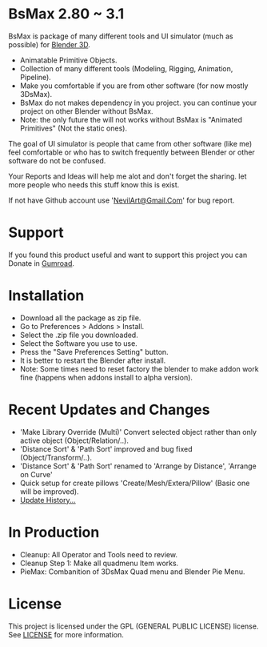 
# BsMax 2.80 ~ 3.1

BsMax is package of many different tools and UI simulator (much as possible) for [Blender 3D](https://www.blender.org/).

* Animatable Primitive Objects.
* Collection of many different tools (Modeling, Rigging, Animation, Pipeline).
* Make you comfortable if you are from other software (for now mostly 3DsMax).
* BsMax do not makes dependency in you project. you can continue your project on other Blender without BsMax.
* Note: the only future the will not works without BsMax is "Animated Primitives" (Not the static ones).

The goal of UI simulator is people that came from other software (like me) feel comfortable or who has to switch frequently between Blender or other software do not be confused.

Your Reports and Ideas will help me alot and don't forget the sharing. let more people who needs this stuff know this is exist.

If not have Github account use 'NevilArt@Gmail.Com' for bug report.

# Support

If you found this product useful and want to support this project you can Donate in [Gumroad](https://nevilart.gumroad.com/l/BsMax).

# Installation

* Download all the package as zip file.
* Go to Preferences > Addons > Install.
* Select the .zip file you downloaded.
* Select the Software you use to use.
* Press the "Save Preferences Setting" button.
* It is better to restart the Blender after install.
* Note: Some times need to reset factory the blender to make addon work fine (happens when addons install to alpha version).

# Recent Updates and Changes

* 'Make Library Override (Multi)' Convert selected object rather than only active object (Object/Relation/..).
* 'Distance Sort' & 'Path Sort' improved and bug fixed (Object/Transform/..).
* 'Distance Sort' & 'Path Sort' renamed to 'Arrange by Distance', 'Arrange on Curve'
* Quick setup for create pillows 'Create/Mesh/Extera/Pillow' (Basic one will be improved).
* [Update History...](https://github.com/NevilArt/BsMax_2_80/blob/master/HISTORY.TXT)

# In Production 

* Cleanup: All Operator and Tools need to review.
* Cleanup Step 1: Make all quadmenu Item works.
* PieMax: Combanition of 3DsMax Quad menu and Blender Pie Menu.

# License

This project is licensed under the GPL (GENERAL PUBLIC LICENSE) license. See [LICENSE](https://www.gnu.org/licenses/gpl-3.0.en.html) for more information.
